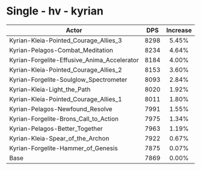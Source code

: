 # Single - hv - kyrian
| Actor | DPS | Increase |
|---|:---:|:---:|
|Kyrian-Kleia-Pointed_Courage_Allies_3|8298|5.45%|
|Kyrian-Pelagos-Combat_Meditation|8234|4.64%|
|Kyrian-Forgelite-Effusive_Anima_Accelerator|8184|4.00%|
|Kyrian-Kleia-Pointed_Courage_Allies_2|8153|3.60%|
|Kyrian-Forgelite-Soulglow_Spectrometer|8093|2.84%|
|Kyrian-Kleia-Light_the_Path|8020|1.92%|
|Kyrian-Kleia-Pointed_Courage_Allies_1|8011|1.80%|
|Kyrian-Pelagos-Newfound_Resolve|7991|1.55%|
|Kyrian-Forgelite-Brons_Call_to_Action|7975|1.34%|
|Kyrian-Pelagos-Better_Together|7963|1.19%|
|Kyrian-Kleia-Spear_of_the_Archon|7922|0.67%|
|Kyrian-Forgelite-Hammer_of_Genesis|7875|0.07%|
|Base|7869|0.00%|

